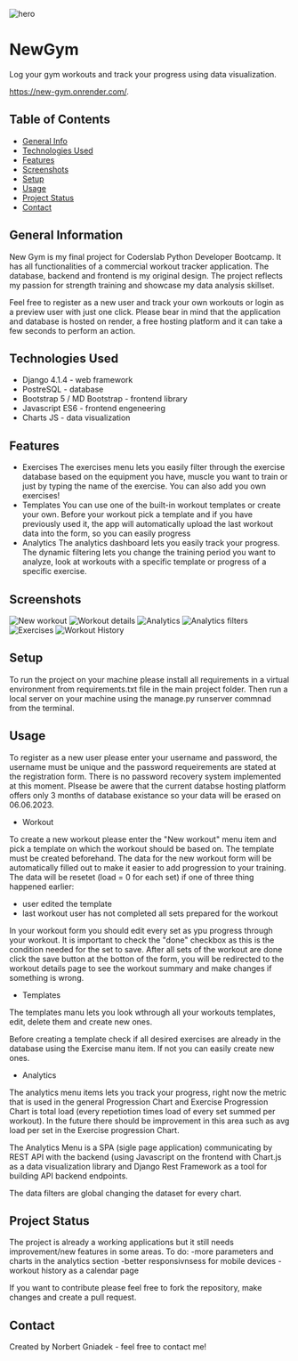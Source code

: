 ![hero](/Screenshots/hero.png)
# NewGym
Log your gym workouts and track your progress using data visualization.

https://new-gym.onrender.com/.

## Table of Contents
* [General Info](#general-information)
* [Technologies Used](#technologies-used)
* [Features](#features)
* [Screenshots](#screenshots)
* [Setup](#setup)
* [Usage](#usage)
* [Project Status](#project-status)
* [Contact](#contact)


## General Information
New Gym is my final project for Coderslab Python Developer Bootcamp. It has all functionalities of a commercial workout tracker application. The database, backend and frontend is my original design. The project reflects my passion for strength training and showcase my data analysis skillset.

Feel free to register as a new user and track your own workouts or login as a preview user with just one click. Please bear in mind that the application and database is hosted on render, a free hosting platform and it can take a few seconds to perform an action.


## Technologies Used
- Django 4.1.4 - web framework
- PostreSQL - database
- Bootstrap 5 / MD Bootstrap - frontend library
- Javascript ES6 - frontend engeneering
- Charts JS - data visualization


## Features
- Exercises
The exercises menu lets you easily filter through the exercise database based on the equipment you have, muscle you want to train or just by typing the name of the exercise. You can also add you own exercises!
- Templates
You can use one of the built-in workout templates or create your own. Before your workout pick a template and if you have previously used it, the app will automatically upload the last workout data into the form, so you can easily progress
- Analytics
The analytics dashboard lets you easily track your progress. The dynamic filtering lets you change the training period you want to analyze, look at workouts with a specific template or progress of a specific exercise.


## Screenshots
![New workout](/Screenshots/new_workout.png)
![Workout details](/Screenshots/workout_details.png)
![Analytics](/Screenshots/analytics.png)
![Analytics filters](/Screenshots/analytics_filters.png)
![Exercises](/Screenshots/exercises.png)
![Workout History](/Screenshots/workout_history.png)



## Setup
To run the project on your machine please install all requirements in a virtual environment from requirements.txt file in the main project folder. Then run a local server on your machine using the manage.py runserver commnad from the terminal.


## Usage
To register as a new user please enter your username and password, the username must be unique and the password requeirements are stated at the registration form. There is no password recovery system implemented at this moment. Plsease be awere that the current databse hosting platform offers only 3 months of database existance so your data will be erased on 06.06.2023. 

- Workout

To create a new workout please enter the "New workout" menu item and pick a template on which the workout should be based on. The template must be created beforehand. The data for the new workout form will be automatically filled out to make it easier to add progression to your training. The data will be resetet (load = 0 for each set) if one of three thing happened earlier:
- user edited the template
- last workout user has not completed all sets prepared for the workout

In your workout form you should edit every set as ypu progress through your workout. It is important to check the "done" checkbox as this is the condition needed for the set to save. After all sets of the workout are done click the save button at the botton of the form, you will be redirected to the workout details page to see the workout summary and make changes if something is wrong.

- Templates

The templates manu lets you look wthrough all your workouts templates, edit, delete them and create new ones.

Before creating a template check if all desired exercises are already in the database using the Exercise manu item. If not you can easily create new ones.

- Analytics

The analytics menu items lets you track your progress, right now the metric that is used in the general Progression Chart and Exercise Progression Chart is total load (every repetiotion times load of every set summed per workout). In the future there should be improvement in this area such as avg load per set in the Exercise progression Chart.

The Analytics Menu is a SPA (sigle page application) communicating by REST API with the backend (using Javascript on the frontend with Chart.js as a data visualization library and Django Rest Framework as a tool for building API backend endpoints.

The data filters are global changing the dataset for every chart.


## Project Status
The project is already a working applications but it still needs improvement/new features in some areas.
To do:
-more parameters and charts in the analytics section
-better responsivnsess for mobile devices
-workout history as a calendar page

If you want to contribute please feel free to fork the repository, make changes and create a pull request.


## Contact
Created by Norbert Gniadek - feel free to contact me!

